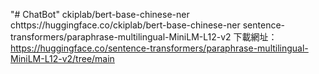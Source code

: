 "# ChatBot" 
ckiplab/bert-base-chinese-ner chttps://huggingface.co/ckiplab/bert-base-chinese-ner
sentence-transformers/paraphrase-multilingual-MiniLM-L12-v2 下載網址：https://huggingface.co/sentence-transformers/paraphrase-multilingual-MiniLM-L12-v2/tree/main
